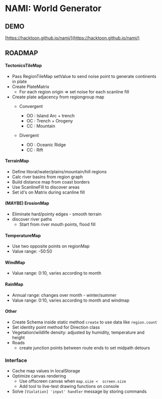 # NAMI: World Generator


## DEMO

[https://hacktoon.github.io/nami/](https://hacktoon.github.io/nami/)


## ROADMAP



#### TectonicsTileMap
- Pass RegionTileMap setValue to send noise point to generate continents in plate
- Create PlateMatrix
  - For each region origin => set noise for each scanline fill
- Create plate adjacency from regiongroup map
  - Convergent
    - OO : Island Arc + trench
    - OC : Trench + Orogeny
    - CC : Mountain

  - Divergent
    - OO : Oceanic Ridge
    - CC : Rift

#### TerrainMap
- Define litoral/water/plains/mountain/hill regions
- Calc river basins from region graph
- Build distance map from coast borders
- Use ScanlineFill to discover areas
- Set id's on Matrix during scanline fill

#### (MAYBE) ErosionMap
- Eliminate hard/pointy edges - smooth terrain
- discover river paths
  - Start from river mouth points, flood fill

#### TemperatureMap
- Use two opposite points on regionMap
- Value range: -50:50

#### WindMap
- Value range: 0:10, varies according to month

#### RainMap
- Annual range: changes over month - winter/summer
- Value range: 0:10, varies according to month and windmap

#### Other
- Create Schema inside static method `create` to use data like `region.count`
- Set identity point method for Direction class
- Vegetation/wildlife density: adjusted by humidity, temperature and height
- Roads
  - create junction points between route ends to set midpath detours

### Interface
- Cache map values in localStorage
- Optimize canvas rendering
  - Use offscreen canvas when `map.size <  screen.size`
  - Add tool to live-test drawing functions on console
- Solve `[Violation] 'input' handler` message by storing commands